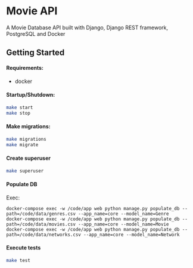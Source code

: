 # Movie API
A Movie Database API built with Django, Django REST framework, PostgreSQL and Docker

## Getting Started

#### Requirements:
- docker

#### Startup/Shutdown:
```bash
make start
make stop
```

#### Make migrations:
```bash
make migrations
make migrate
```

#### Create superuser
```bash
make superuser
```

#### Populate DB
Exec:
```commandline
docker-compose exec -w /code/app web python manage.py populate_db --path=/code/data/genres.csv --app_name=core --model_name=Genre
docker-compose exec -w /code/app web python manage.py populate_db --path=/code/data/movies.csv --app_name=core --model_name=Movie
docker-compose exec -w /code/app web python manage.py populate_db --path=/code/data/networks.csv --app_name=core --model_name=Network
```

#### Execute tests
```bash
make test
```

